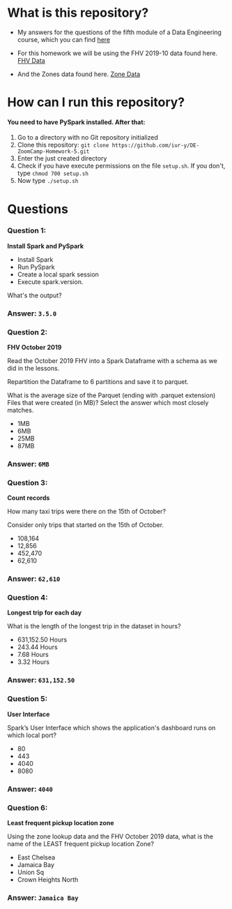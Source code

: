# What is this repository?
* My answers for the questions of the fifth module of a Data Engineering course, which you can find [here](https://github.com/DataTalksClub/data-engineering-zoomcamp/tree/main)

* For this homework we will be using the FHV 2019-10 data found here. [FHV Data](https://github.com/DataTalksClub/nyc-tlc-data/releases/download/fhv/fhv_tripdata_2019-10.csv.gz)

* And the Zones data found here. [Zone Data](https://github.com/DataTalksClub/nyc-tlc-data/releases/download/misc/taxi_zone_lookup.csv)

# How can I run this repository?
#### You need to have PySpark installed. After that:
1. Go to a directory with no Git repository initialized
2. Clone this repository: `git clone https://github.com/iur-y/DE-ZoomCamp-Homework-5.git`
3. Enter the just created directory
4. Check if you have execute permissions on the file `setup.sh`. If you don't, type `chmod 700 setup.sh`
5. Now type `./setup.sh`

# Questions
### Question 1: 

**Install Spark and PySpark** 

- Install Spark
- Run PySpark
- Create a local spark session
- Execute spark.version.

What's the output?

### Answer: `3.5.0`

### Question 2: 

**FHV October 2019**

Read the October 2019 FHV into a Spark Dataframe with a schema as we did in the lessons.

Repartition the Dataframe to 6 partitions and save it to parquet.

What is the average size of the Parquet (ending with .parquet extension) Files that were created (in MB)? Select the answer which most closely matches.

- 1MB
- 6MB
- 25MB
- 87MB

### Answer: `6MB`

### Question 3: 

**Count records** 

How many taxi trips were there on the 15th of October?

Consider only trips that started on the 15th of October.

- 108,164
- 12,856
- 452,470
- 62,610

### Answer: `62,610`

### Question 4: 

**Longest trip for each day** 

What is the length of the longest trip in the dataset in hours?

- 631,152.50 Hours
- 243.44 Hours
- 7.68 Hours
- 3.32 Hours

### Answer: `631,152.50`

### Question 5: 

**User Interface**

Spark’s User Interface which shows the application's dashboard runs on which local port?

- 80
- 443
- 4040
- 8080

### Answer: `4040`

### Question 6: 

**Least frequent pickup location zone**

Using the zone lookup data and the FHV October 2019 data, what is the name of the LEAST frequent pickup location Zone?</br>

- East Chelsea
- Jamaica Bay
- Union Sq
- Crown Heights North

### Answer: `Jamaica Bay`
